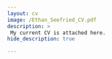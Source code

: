 ```yaml
---
layout: cv
image: /Ethan_Seefried_CV.pdf
description: >
 My current CV is attached here.
hide_description: true

---
```





